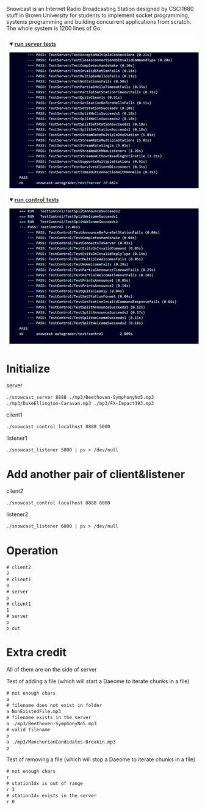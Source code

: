 Snowcast is an Internet Radio Broadcasting Station designed by CSCI1680 stuff in Brown University for students to implement socket programming, systems programming and building concurrent applications from scratch. The whole system is 1200 lines of Go.

![](Figures\1680.png)

# Initialize

server

```shell
./snowcast_server 8888 ./mp3/Beethoven-SymphonyNo5.mp3 ./mp3/DukeEllington-Caravan.mp3 ./mp3/FX-Impact193.mp3
```



client1

```shell
./snowcast_control localhost 8888 5000
```

listener1

```shell
./snowcast_listener 5000 | pv > /dev/null
```



# Add another pair of client&listener

client2

```shell
./snowcast_control localhost 8888 6000
```

listener2

```shell
./snowcast_listener 6000 | pv > /dev/null
```



# Operation

```shell
# client2
2
# client1
0
# server
p
# client1
1
# server
p
p out
```



# Extra credit

All of them are on the side of server

Test of adding a file (which will start a Daeome to iterate chunks in a file)

```shell
# not enough chars
a 
# filename does not exist in folder
a NonExistedFile.mp3
# filename exists in the server
a ./mp3/Beethoven-SymphonyNo5.mp3
# valid filename
p
a ./mp3/ManchurianCandidates-Breakin.mp3
p
```



Test of removing a file (which will stop a Daeome to iterate chunks in a file)

```shell
# not enough chars
r 
# stationIdx is out of range
r 3
# stationIdx exists in the server
r 0
```

